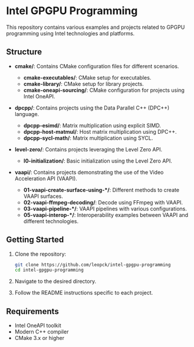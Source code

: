 # Intel GPGPU Programming

This repository contains various examples and projects related to GPGPU programming using Intel technologies and platforms.

## Structure

- **cmake/**: Contains CMake configuration files for different scenarios.
  - **cmake-executables/**: CMake setup for executables.
  - **cmake-library/**: CMake setup for library projects.
  - **cmake-oneapi-sourcing/**: CMake configuration for projects using Intel OneAPI.

- **dpcpp/**: Contains projects using the Data Parallel C++ (DPC++) language.
  - **dpcpp-esimd/**: Matrix multiplication using explicit SIMD.
  - **dpcpp-host-matmul/**: Host matrix multiplication using DPC++.
  - **dpcpp-sycl-math/**: Matrix multiplication using SYCL.

- **level-zero/**: Contains projects leveraging the Level Zero API.
  - **l0-initialization/**: Basic initialization using the Level Zero API.

- **vaapi/**: Contains projects demonstrating the use of the Video Acceleration API (VAAPI).
  - **01-vaapi-create-surface-using-*/**: Different methods to create VAAPI surfaces.
  - **02-vaapi-ffmpeg-decoding/**: Decode using FFmpeg with VAAPI.
  - **03-vaapi-pipeline-*/**: VAAPI pipelines with various configurations.
  - **05-vaapi-interop-*/**: Interoperability examples between VAAPI and different technologies.

## Getting Started

1. Clone the repository:
   ```bash
   git clone https://github.com/leopck/intel-gpgpu-programming
   cd intel-gpgpu-programming
   ```

2. Navigate to the desired directory.
   
3. Follow the README instructions specific to each project.

## Requirements

- Intel OneAPI toolkit
- Modern C++ compiler
- CMake 3.x or higher
